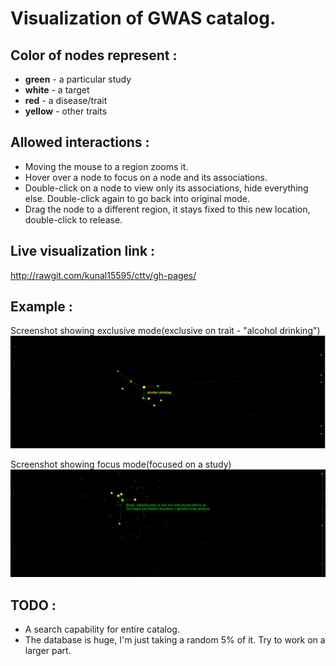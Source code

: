 # Visualization of GWAS catalog.

## Color of nodes represent :
* **green** - a particular study
* **white** - a target
* **red** - a disease/trait
* **yellow** - other traits

## Allowed interactions :
* Moving the mouse to a region zooms it.
* Hover over a node to focus on a node and its associations.
* Double-click on a node to view only its associations, hide everything else. Double-click again to go back into original mode.
* Drag the node to a different region, it stays fixed to this new location, double-click to release.

## Live visualization link :
http://rawgit.com/kunal15595/cttv/gh-pages/

## Example :
Screenshot showing exclusive mode(exclusive on trait - "alcohol drinking")
![Associations](associate.png?raw=true "Associations")

Screenshot showing focus mode(focused on a study)
![Associations](study.png?raw=true "Associations")

## TODO :
* A search capability for entire catalog.
* The database is huge, I'm just taking a random 5% of it. Try to work on a larger part.
